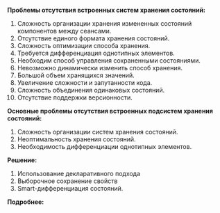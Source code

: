 **Проблемы отсутствия встроенных систем хранения состояний:**

1. Сложность организации хранения измененных состояний компонентов между сеансами.
1. Отсутствие единого формата хранения состояний.
1. Сложность оптимизации способа хранения.
1. Требуется дифференциация однотипных элементов.
1. Необходим способ управления сохраненными состояниями.
1. Невозможно динамически изменить способ хранения.
1. Большой объем хранящихся значений.
1. Увеличение сложности и запутанности кода.
1. Сложность объединения одинаковых состояний.
1. Отсутствие поддержки версионности.

**Основные проблемы отсутствия встроенных подсистем хранения состояний:**

1. Сложность организации систем хранения состояний.
1. Неоптимальность хранения состояний.
1. Необходимость дифференциации однотипных элементов.

**Решение:**

1. Использование декларативного подхода
1. Выборочное сохранение свойств
1. Smart-дифференциация состояний.

**Подробнее:**
